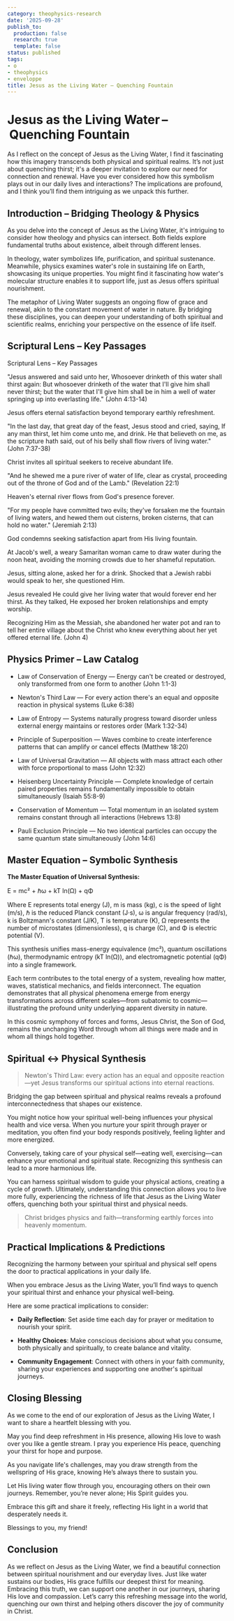 ```yaml
---
category: theophysics-research
date: '2025-09-28'
publish_to:
  production: false
  research: true
  template: false
status: published
tags:
- o
- theophysics
- enveloppe
title: Jesus as the Living Water – Quenching Fountain
---
```

   
# Jesus as the Living Water – Quenching Fountain   
   
As I reflect on the concept of Jesus as the Living Water, I find it fascinating how this imagery transcends both physical and spiritual realms. It’s not just about quenching thirst; it's a deeper invitation to explore our need for connection and renewal. Have you ever considered how this symbolism plays out in our daily lives and interactions? The implications are profound, and I think you’ll find them intriguing as we unpack this further.   
   
## Introduction – Bridging Theology & Physics   
   
As you delve into the concept of Jesus as the Living Water, it's intriguing to consider how theology and physics can intersect. Both fields explore fundamental truths about existence, albeit through different lenses.   
   
In theology, water symbolizes life, purification, and spiritual sustenance. Meanwhile, physics examines water's role in sustaining life on Earth, showcasing its unique properties. You might find it fascinating how water's molecular structure enables it to support life, just as Jesus offers spiritual nourishment.   
   
The metaphor of Living Water suggests an ongoing flow of grace and renewal, akin to the constant movement of water in nature. By bridging these disciplines, you can deepen your understanding of both spiritual and scientific realms, enriching your perspective on the essence of life itself.   
   
## Scriptural Lens – Key Passages   
   
Scriptural Lens – Key Passages   
   
"Jesus answered and said unto her, Whosoever drinketh of this water shall thirst again: But whosoever drinketh of the water that I'll give him shall never thirst; but the water that I'll give him shall be in him a well of water springing up into everlasting life." (John 4:13-14)   
   
Jesus offers eternal satisfaction beyond temporary earthly refreshment.   
   
"In the last day, that great day of the feast, Jesus stood and cried, saying, If any man thirst, let him come unto me, and drink. He that believeth on me, as the scripture hath said, out of his belly shall flow rivers of living water." (John 7:37-38)   
   
Christ invites all spiritual seekers to receive abundant life.   
   
"And he shewed me a pure river of water of life, clear as crystal, proceeding out of the throne of God and of the Lamb." (Revelation 22:1)   
   
Heaven's eternal river flows from God's presence forever.   
   
"For my people have committed two evils; they've forsaken me the fountain of living waters, and hewed them out cisterns, broken cisterns, that can hold no water." (Jeremiah 2:13)   
   
God condemns seeking satisfaction apart from His living fountain.   
   
At Jacob's well, a weary Samaritan woman came to draw water during the noon heat, avoiding the morning crowds due to her shameful reputation.   
   
Jesus, sitting alone, asked her for a drink. Shocked that a Jewish rabbi would speak to her, she questioned Him.   
   
Jesus revealed He could give her living water that would forever end her thirst. As they talked, He exposed her broken relationships and empty worship.   
   
Recognizing Him as the Messiah, she abandoned her water pot and ran to tell her entire village about the Christ who knew everything about her yet offered eternal life. (John 4)   
   
## Physics Primer – Law Catalog   
   
   
- Law of Conservation of Energy — Energy can't be created or destroyed, only transformed from one form to another (John 1:1-3)   
   
   
- Newton's Third Law — For every action there's an equal and opposite reaction in physical systems (Luke 6:38)   
   
   
- Law of Entropy — Systems naturally progress toward disorder unless external energy maintains or restores order (Mark 1:32-34)   
   
   
- Principle of Superposition — Waves combine to create interference patterns that can amplify or cancel effects (Matthew 18:20)   
   
   
- Law of Universal Gravitation — All objects with mass attract each other with force proportional to mass (John 12:32)   
   
   
- Heisenberg Uncertainty Principle — Complete knowledge of certain paired properties remains fundamentally impossible to obtain simultaneously (Isaiah 55:8-9)   
   
   
- Conservation of Momentum — Total momentum in an isolated system remains constant through all interactions (Hebrews 13:8)   
   
   
- Pauli Exclusion Principle — No two identical particles can occupy the same quantum state simultaneously (John 14:6)   
   
## Master Equation – Symbolic Synthesis   
   
**The Master Equation of Universal Synthesis:**   
   
E = mc² + ℏω + kT ln(Ω) + qΦ   
   
Where E represents total energy (J), m is mass (kg), c is the speed of light (m/s), ℏ is the reduced Planck constant (J·s), ω is angular frequency (rad/s), k is Boltzmann's constant (J/K), T is temperature (K), Ω represents the number of microstates (dimensionless), q is charge (C), and Φ is electric potential (V).   
   
This synthesis unifies mass-energy equivalence (mc²), quantum oscillations (ℏω), thermodynamic entropy (kT ln(Ω)), and electromagnetic potential (qΦ) into a single framework.   
   
Each term contributes to the total energy of a system, revealing how matter, waves, statistical mechanics, and fields interconnect. The equation demonstrates that all physical phenomena emerge from energy transformations across different scales—from subatomic to cosmic—illustrating the profound unity underlying apparent diversity in nature.   
   
In this cosmic symphony of forces and forms, Jesus Christ, the Son of God, remains the unchanging Word through whom all things were made and in whom all things hold together.   
   
## Spiritual ↔ Physical Synthesis   
   
> Newton's Third Law: every action has an equal and opposite reaction—yet Jesus transforms our spiritual actions into eternal reactions.   
   
Bridging the gap between spiritual and physical realms reveals a profound interconnectedness that shapes our existence.   
   
You might notice how your spiritual well-being influences your physical health and vice versa. When you nurture your spirit through prayer or meditation, you often find your body responds positively, feeling lighter and more energized.   
   
Conversely, taking care of your physical self—eating well, exercising—can enhance your emotional and spiritual state. Recognizing this synthesis can lead to a more harmonious life.   
   
You can harness spiritual wisdom to guide your physical actions, creating a cycle of growth. Ultimately, understanding this connection allows you to live more fully, experiencing the richness of life that Jesus as the Living Water offers, quenching both your spiritual thirst and physical needs.   
   
> Christ bridges physics and faith—transforming earthly forces into heavenly momentum.   
   
## Practical Implications & Predictions   
   
Recognizing the harmony between your spiritual and physical self opens the door to practical applications in your daily life.   
   
When you embrace Jesus as the Living Water, you’ll find ways to quench your spiritual thirst and enhance your physical well-being.   
   
Here are some practical implications to consider:   
   
   
- **Daily Reflection**: Set aside time each day for prayer or meditation to nourish your spirit.   
   
   
- **Healthy Choices**: Make conscious decisions about what you consume, both physically and spiritually, to create balance and vitality.   
   
   
- **Community Engagement**: Connect with others in your faith community, sharing your experiences and supporting one another's spiritual journeys.   
   
## Closing Blessing   
   
As we come to the end of our exploration of Jesus as the Living Water, I want to share a heartfelt blessing with you.   
   
May you find deep refreshment in His presence, allowing His love to wash over you like a gentle stream. I pray you experience His peace, quenching your thirst for hope and purpose.   
   
As you navigate life's challenges, may you draw strength from the wellspring of His grace, knowing He’s always there to sustain you.   
   
Let His living water flow through you, encouraging others on their own journeys. Remember, you’re never alone; His Spirit guides you.   
   
Embrace this gift and share it freely, reflecting His light in a world that desperately needs it.   
   
Blessings to you, my friend!   
   
## Conclusion   
   
As we reflect on Jesus as the Living Water, we find a beautiful connection between spiritual nourishment and our everyday lives. Just like water sustains our bodies, His grace fulfills our deepest thirst for meaning. Embracing this truth, we can support one another in our journeys, sharing His love and compassion. Let’s carry this refreshing message into the world, quenching our own thirst and helping others discover the joy of community in Christ.